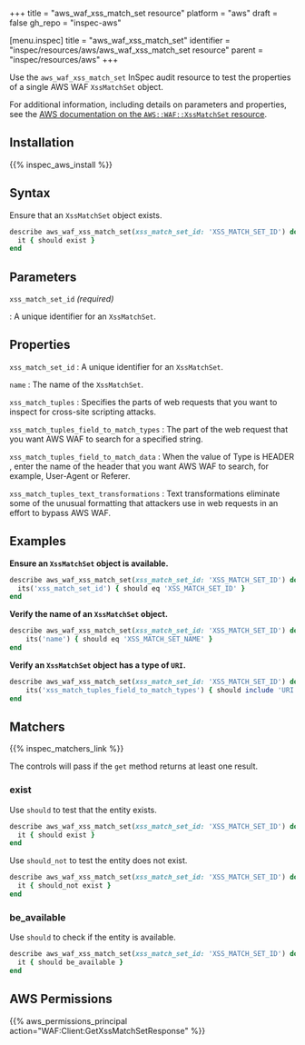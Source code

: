 +++
title = "aws_waf_xss_match_set resource"
platform = "aws"
draft = false
gh_repo = "inspec-aws"

[menu.inspec]
title = "aws_waf_xss_match_set"
identifier = "inspec/resources/aws/aws_waf_xss_match_set resource"
parent = "inspec/resources/aws"
+++

Use the `aws_waf_xss_match_set` InSpec audit resource to test the properties of a single AWS WAF `XssMatchSet` object.

For additional information, including details on parameters and properties, see the [AWS documentation on the `AWS::WAF::XssMatchSet` resource](https://docs.aws.amazon.com/AWSCloudFormation/latest/UserGuide/aws-resource-waf-xssmatchset.html).

## Installation

{{% inspec_aws_install %}}

## Syntax

Ensure that an `XssMatchSet` object exists.

```ruby
describe aws_waf_xss_match_set(xss_match_set_id: 'XSS_MATCH_SET_ID') do
  it { should exist }
end
```

## Parameters

`xss_match_set_id` _(required)_

: A unique identifier for an `XssMatchSet`.

## Properties

`xss_match_set_id`
: A unique identifier for an `XssMatchSet`.

`name`
: The name of the `XssMatchSet`.

`xss_match_tuples`
: Specifies the parts of web requests that you want to inspect for cross-site scripting attacks.

`xss_match_tuples_field_to_match_types`
: The part of the web request that you want AWS WAF to search for a specified string.

`xss_match_tuples_field_to_match_data`
: When the value of Type is HEADER , enter the name of the header that you want AWS WAF to search, for example, User-Agent or Referer.

`xss_match_tuples_text_transformations`
: Text transformations eliminate some of the unusual formatting that attackers use in web requests in an effort to bypass AWS WAF.

## Examples

**Ensure an `XssMatchSet` object is available.**

```ruby
describe aws_waf_xss_match_set(xss_match_set_id: 'XSS_MATCH_SET_ID') do
  its('xss_match_set_id') { should eq 'XSS_MATCH_SET_ID' }
end
```

**Verify the name of an `XssMatchSet` object.**

```ruby
describe aws_waf_xss_match_set(xss_match_set_id: 'XSS_MATCH_SET_ID') do
    its('name') { should eq 'XSS_MATCH_SET_NAME' }
end
```

**Verify an `XssMatchSet` object has a type of `URI`.**

```ruby
describe aws_waf_xss_match_set(xss_match_set_id: 'XSS_MATCH_SET_ID') do
    its('xss_match_tuples_field_to_match_types') { should include 'URI' }
end
```

## Matchers

{{% inspec_matchers_link %}}

The controls will pass if the `get` method returns at least one result.

### exist

Use `should` to test that the entity exists.

```ruby
describe aws_waf_xss_match_set(xss_match_set_id: 'XSS_MATCH_SET_ID') do
  it { should exist }
end
```

Use `should_not` to test the entity does not exist.

```ruby
describe aws_waf_xss_match_set(xss_match_set_id: 'XSS_MATCH_SET_ID') do
  it { should_not exist }
end
```

### be_available

Use `should` to check if the entity is available.

```ruby
describe aws_waf_xss_match_set(xss_match_set_id: 'XSS_MATCH_SET_ID') do
  it { should be_available }
end
```

## AWS Permissions

{{% aws_permissions_principal action="WAF:Client:GetXssMatchSetResponse" %}}
